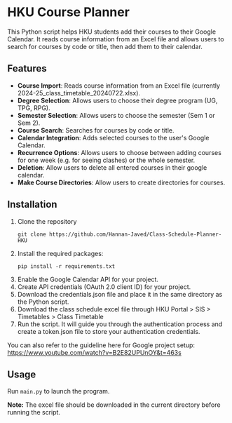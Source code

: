 # HKU Course Planner
This Python script helps HKU students add their courses to their Google Calendar. It reads course information from an Excel file and allows users to search for courses by code or title, then add them to their calendar.
## Features
- **Course Import**: Reads course information from an Excel file (currently 2024-25_class_timetable_20240722.xlsx).
- **Degree Selection**: Allows users to choose their degree program (UG, TPG, RPG).
- **Semester Selection**: Allows users to choose the semester (Sem 1 or Sem 2).
- **Course Search**: Searches for courses by code or title.
- **Calendar Integration**: Adds selected courses to the user's Google Calendar.
- **Recurrence Options**: Allows users to choose between adding courses for one week (e.g. for seeing clashes) or the whole semester.
- **Deletion**: Allow users to delete all entered courses in their google calendar.
- **Make Course Directories**: Allow users to create directories for courses.
## Installation
1. Clone the repository
    ```
    git clone https://github.com/Hannan-Javed/Class-Schedule-Planner-HKU
    ```
2. Install the required packages:
    ```
    pip install -r requirements.txt
    ```
3. Enable the Google Calendar API for your project.
4. Create API credentials (OAuth 2.0 client ID) for your project.
5. Download the credentials.json file and place it in the same directory as the Python script.
6. Download the class schedule excel file through HKU Portal > SIS > Timetables > Class Timetable
7. Run the script. It will guide you through the authentication process and create a token.json file to store your authentication credentials.

You can also refer to the guideline here for Google project setup:<br>
https://www.youtube.com/watch?v=B2E82UPUnOY&t=463s
## Usage
Run `main.py` to launch the program.<br>

**Note:** The excel file should be downloaded in the current directory before running the script.


